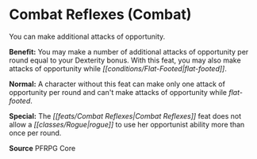 ﻿---
cssclass: [feats]

---
# Combat Reflexes (Combat)

You can make additional attacks of opportunity.

**Benefit:** You may make a number of additional attacks of opportunity per round equal to your Dexterity bonus. With this feat, you may also make attacks of opportunity while _[[conditions/Flat-Footed|flat-footed]]_.

**Normal:** A character without this feat can make only one attack of opportunity per round and can't make attacks of opportunity while _flat-footed_.

**Special:** The _[[feats/Combat Reflexes|Combat Reflexes]]_ feat does not allow a _[[classes/Rogue|rogue]]_ to use her opportunist ability more than once per round.

**Source** PFRPG Core